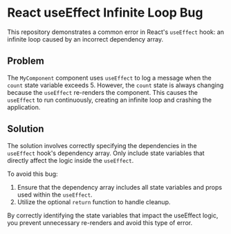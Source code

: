 # React useEffect Infinite Loop Bug

This repository demonstrates a common error in React's `useEffect` hook: an infinite loop caused by an incorrect dependency array.

## Problem

The `MyComponent` component uses `useEffect` to log a message when the `count` state variable exceeds 5.  However, the `count` state is always changing because the `useEffect` re-renders the component. This causes the `useEffect` to run continuously, creating an infinite loop and crashing the application. 

## Solution

The solution involves correctly specifying the dependencies in the `useEffect` hook's dependency array.  Only include state variables that directly affect the logic inside the `useEffect`. 

To avoid this bug:

1. Ensure that the dependency array includes all state variables and props used within the `useEffect`. 
2. Utilize the optional `return` function to handle cleanup.

By correctly identifying the state variables that impact the useEffect logic, you prevent unnecessary re-renders and avoid this type of error.